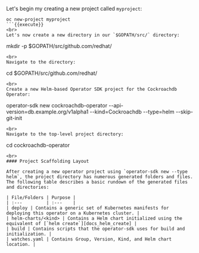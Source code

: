Let's begin my creating a new project called `myproject`:

```
oc new-project myproject
```{{execute}}
<br>
Let's now create a new directory in our `$GOPATH/src/` directory:

```
mkdir -p $GOPATH/src/github.com/redhat/
```{{execute}}
<br>
Navigate to the directory:

```
cd $GOPATH/src/github.com/redhat/
```{{execute}}
<br>
Create a new Helm-based Operator SDK project for the Cockroachdb Operator:

```
operator-sdk new cockroachdb-operator --api-version=db.example.org/v1alpha1 --kind=Cockroachdb --type=helm --skip-git-init
```{{execute}}
<br>
Navigate to the top-level project directory:

```
cd cockroachdb-operator
```{{execute}}
<br>
#### Project Scaffolding Layout

After creating a new operator project using `operator-sdk new --type helm`, the project directory has numerous generated folders and files. The following table describes a basic rundown of the generated files and directories:

| File/Folders | Purpose |
| :---         | :---    |
| deploy | Contains a generic set of Kubernetes manifests for deploying this operator on a Kubernetes cluster. |
| helm-charts/<kind> | Contains a Helm chart initialized using the equivalent of [`helm create`][docs_helm_create] |
| build | Contains scripts that the operator-sdk uses for build and initialization. |
| watches.yaml | Contains Group, Version, Kind, and Helm chart location. |